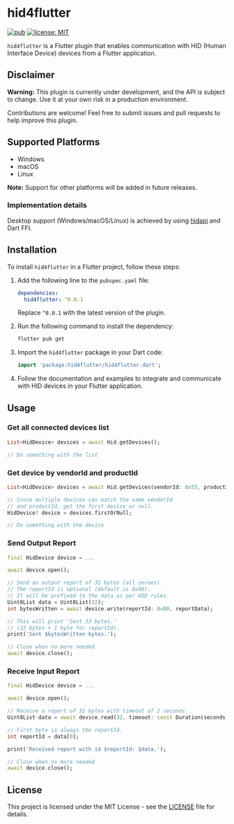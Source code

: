 # hid4flutter

[![pub](https://img.shields.io/badge/pub-0.0.1-blue)](https://pub.dev/packages/hid4flutter)
[![license: MIT](https://img.shields.io/badge/License-MIT-purple.svg)](https://opensource.org/licenses/MIT)

`hid4flutter` is a Flutter plugin that enables communication with HID (Human Interface Device) devices from a Flutter application. 

## Disclaimer

**Warning:** This plugin is currently under development, and the API is subject to change. Use it at your own risk in a production environment.

Contributions are welcome! Feel free to submit issues and pull requests to help improve this plugin.

## Supported Platforms

- Windows
- macOS
- Linux

**Note:** Support for other platforms will be added in future releases.

### Implementation details

Desktop support (Windows/macOS/Linux) is achieved by using [hidapi](https://github.com/libusb/hidapi) and Dart FFI.

## Installation

To install `hid4flutter` in a Flutter project, follow these steps:

1. Add the following line to the `pubspec.yaml` file:

    ```yaml
    dependencies:
      hid4flutter: ^0.0.1
    ```

    Replace `^0.0.1` with the latest version of the plugin.

2. Run the following command to install the dependency:

    ```bash
    flutter pub get
    ```

3. Import the `hid4flutter` package in your Dart code:

    ```dart
    import 'package:hid4flutter/hid4flutter.dart';
    ```

4. Follow the documentation and examples to integrate and communicate with HID devices in your Flutter application.

## Usage

### Get all connected devices list

```dart
List<HidDevice> devices = await Hid.getDevices();

// Do something with the list
```

### Get device by vendorId and productId

```dart
List<HidDevice> devices = await Hid.getDevices(vendorId: 0x55, productId: 0x13);

// Since multiple devices can match the same vendorId 
// and productId, get the first device or null.
HidDevice? device = devices.firstOrNull;

// Do something with the device
```

### Send Output Report

```dart
final HidDevice device = ...

await device.open();

// Send an output report of 32 bytes (all zeroes).
// The reportId is optional (default is 0x00).
// It will be prefixed to the data as per HID rules.
Uint8List data = Uint8List(32);
int bytesWritten = await device.write(reportId: 0x00, reportData);

// This will print 'Sent 33 bytes.' 
// (32 bytes + 1 byte for reportId).
print('Sent $bytesWritten bytes.');

// Close when no more needed
await device.close();
```

### Receive Input Report

```dart
final HidDevice device = ...

await device.open();

// Receive a report of 32 bytes with timeout of 2 seconds.
Uint8List data = await device.read(32, timeout: const Duration(seconds: 2));

// First byte is always the reportId.
int reportId = data[0];

print('Received report with id $reportId: $data.');

// Close when no more needed
await device.close();
```

## License

This project is licensed under the MIT License - see the [LICENSE](LICENSE) file for details.

